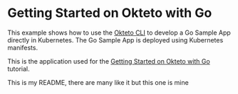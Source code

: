 # Getting Started on Okteto with Go

This example shows how to use the [Okteto CLI](https://github.com/okteto/okteto) to develop a Go Sample App directly in Kubernetes. The Go Sample App is deployed using Kubernetes manifests.

This is the application used for the [Getting Started on Okteto with Go](https://www.okteto.com/docs/samples/golang/) tutorial.


This is my README, there are many like it but this one is mine